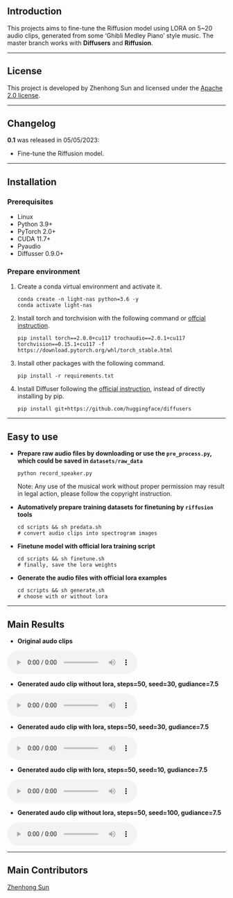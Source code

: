 ## Introduction


This projects aims to fine-tune the Riffusion model using LORA on 5~20 audio clips, generated from some ‘Ghibli Medley Piano’ style music. The master branch works with **Diffusers** and **Riffusion**.

***
## License

This project is developed by Zhenhong Sun and licensed under the [Apache 2.0 license](LICENSE).

***
## Changelog
**0.1** was released in 05/05/2023:

* Fine-tune the Riffusion model.

***
## Installation

### Prerequisites
* Linux
* Python 3.9+
* PyTorch 2.0+
* CUDA 11.7+
* Pyaudio
* Diffusser 0.9.0+


### Prepare environment
1. Create a conda virtual environment and activate it.

    ```shell
    conda create -n light-nas python=3.6 -y
    conda activate light-nas
    ```

2. Install torch and torchvision with the following command or [offcial instruction](https://pytorch.org/get-started/locally/).
    ```shell
    pip install torch==2.0.0+cu117 trochaudio==2.0.1+cu117 torchvision==0.15.1+cu117 -f https://download.pytorch.org/whl/torch_stable.html
    ```

3. Install other packages with the following command.

    ```shell
    pip install -r requirements.txt
    ```

4. Install Diffuser following the [official instruction](https://huggingface.co/docs/diffusers/installation#install-from-source), instead of directly installing by pip.

    ```shell
    pip install git+https://github.com/huggingface/diffusers
    ```
***
## Easy to use

* **Prepare raw audio files by downloading or use the `pre_process.py`, which could be saved in `datasets/raw_data`**
    ```shell
    python record_speaker.py
    ```
    Note: Any use of the musical work without proper permission may result in legal action, please follow the copyright instruction.
* **Automatively prepare training datasets for finetuning by `riffusion` tools**
    
    ```shell
    cd scripts && sh predata.sh
    # convert audio clips into spectrogram images
    ```
* **Finetune model with official lora training script**
    
    ```shell
    cd scripts && sh finetune.sh
    # finally, save the lora weights
    ```
* **Generate the audio files with official lora examples**
    
    ```shell
    cd scripts && sh generate.sh
    # choose with or without lora
    ```
***
## Main Results

* **Original audo clips**

<audio controls>
  <source src="results/chunk_1_1_start_16998_ms_dur_5120_ms.mp3" type="audio/mpeg">
  Your browser does not support the audio element.
</audio>

* **Generated audo clip without lora, steps=50, seed=30, gudiance=7.5**

<audio controls>
  <source src="results/piano_lora0_s30_st50.wav" type="audio/mpeg">
  Your browser does not support the audio element.
</audio>

* **Generated audo clip with lora, steps=50, seed=30, gudiance=7.5**

<audio controls>
  <source src="results/piano_lora1_s30_st50.wav" type="audio/mpeg">
  Your browser does not support the audio element.
</audio>

* **Generated audo clip with lora, steps=50, seed=10, gudiance=7.5**

<audio controls>
  <source src="results/piano_lora1_s10_st50.wav" type="audio/mpeg">
  Your browser does not support the audio element.
</audio>

* **Generated audo clip without lora, steps=50, seed=100, gudiance=7.5**

<audio controls>
  <source src="results/piano_lora1_s100_st50.wav" type="audio/mpeg">
  Your browser does not support the audio element.
</audio>

***
## Main Contributors

[Zhenhong Sun](https://sites.google.com/view/sunzhenhong)

